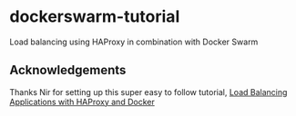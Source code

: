 # dockerswarm-tutorial

Load balancing using HAProxy in combination with Docker Swarm

## Acknowledgements

Thanks Nir for setting up this super easy to follow tutorial, [Load Balancing Applications with HAProxy and Docker](https://medium.com/@nirgn/load-balancing-applications-with-haproxy-and-docker-d719b7c5b231)
